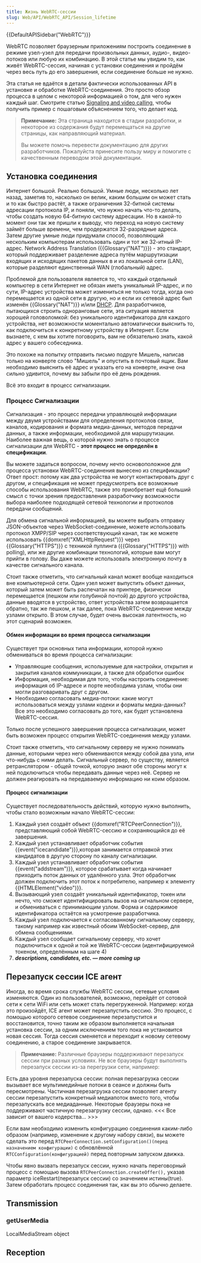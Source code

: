 ```yaml
---
title: Жизнь WebRTC-сессии
slug: Web/API/WebRTC_API/Session_lifetime
---
```


{{DefaultAPISidebar("WebRTC")}}

WebRTC позволяет браузерным приложениям построить соединение в режиме узел-узел для передачи произвольных данных, аудио-, видео-потоков или любую их комбинацию. В этой статье мы увидим то, как живёт WebRTC-сессия, начиная с установки соединения и пройдём через весь путь до его завершения, если соединение больше не нужно.

Эта статья не вдаётся в детали фактически использованных API в установке и обработке WebRTC-соединения. Это просто обзор процесса в целом с некоторой информацией о том, для чего нужен каждый шаг. Смотрите статью [Signaling and video calling](/ru/docs/Web/API/WebRTC_API/Signaling_and_video_calling), чтобы получить пример с пошаговым объяснением того, что делает код.

> **Примечание:** Эта страница находится в стадии разработки, и некоторое из содержания будут перемещаться на другие страницы, как направляющий материал.
>
> Вы можете помочь перевести документацию для других разработчиков. Пожалуйста принесите пользу миру и помогите с качественным переводом этой документации.

## Установка соединения

Интернет большой. Реально большой. Умные люди, несколько лет назад, заметив то, насколько он велик, каким большим он может стать и то как быстро растёт, а также ограничения 32-битной системы адресации протокола IP, и поняли, что нужно начать что-то делать, чтобы создать новую 64-битную систему адресации. Но в какой-то момент они так же пришли к выводу, что переход на новую систему займёт больше времени, чем продержатся 32-разрядные адреса. Затем другие умные люди придумали способ, позволяющий нескольким компьютерам использовать один и тот же 32-итный IP-адрес. Network Address Translation ({{Glossary("NAT")}}) - это стандарт, который поддерживает разделение адреса путём маршрутизации входящих и исходящих пакетов данных в и из локальной сети (LAN), которые разделяют единственный WAN (глобальный) адрес.

Проблемой для пользователя является то, что каждый отдельный компьютер в сети Интернет не обязан иметь уникальный IP-адрес, и по сути, IP-адрес устройства может измениться не только тогда, когда оно перемещается из одной сети в другую, но и если их сетевой адрес был изменён {{Glossary("NAT")}} и/или [DHCP](https://ru.wikipedia.org/wiki/DHCP). Для разработчиков, пытающихся строить одноранговые сети, эта ситуация является хорошей головоломкой: без уникального идентификатора для каждого устройства, нет возможности моментально автоматически выяснить то, как подключиться к конкретному устройству в Интернет. Если вызнаете, с кем вы хотите поговорить, вам не обязательно знать, какой адрес у вашего собеседника.

Это похоже на попытку отправить письмо подруге Мишель, написав только на конверте слово "Мишель" и опустить в почтовый ящик. Вам необходимо выяснить её адрес и указать его на конверте, иначе она сильно удивится, почему вы забыли про её день рождения.

Всё это входит в процесс сигнализации.

### Процесс Сигнализации

Сигнализация - это процесс передачи управляющей информации между двумя устройствами для определения протоколов связи, каналов, кодирования и формата медиа-данных, методов передачи данных, а также информации, необходимой для маршрутизации. Наиболее важная вещь, о которой нужно знать о процессе сигнализации для WebRTC - **этот процесс не определён в спецификации**.

Вы можете задаться вопросом, почему нечто основоположное для процесса установки WebRTC-соединения вынесено из спецификации? Ответ прост: потому как два устройства не могут контактировать друг с другом, и спецификация не может предусмотреть все возможные способы использования WebRTC, также это приобретает ещё больший смысл с точки зрения предоставления разработчику возможности выбора наиболее подходящей сетевой технологии и протоколов передачи сообщений.

Для обмена сигнальной информацией, вы можете выбрать отправку JSON-объектов через WebSocket-соединение, можете использовать протокол XMPP/SIP через соответствующий канал, так же можете использовать {{domxref("XMLHttpRequest")}} через {{Glossary("HTTPS")}} с техникой пуллинга ({{Glossary("HTTPS")}} with polling), или же другие комбинации технологий, которые вам могут прийти в голову. Вы даже можете использовать электронную почту в качестве сигнального канала.

Стоит также отметить, что сигнальный канал может вообще находиться вне компьютерной сети. Один узел может выпустить объект данных, который затем может быть распечатан на принтере, физически перемещается (пешком или голубиной почтой) до другого устройства, данные вводятся в устройство, ответ устройства затем возвращается обратно, так же пешком, и так далее, пока WebRTC-соединение между узлами открыто. В этом случае, будет очень высокая латентность, но этот сценарий возможен.

#### Обмен информации во время процесса сигнализации

Существует три основных типа информации, которой нужно обмениваться во время процесса сигнализации:

- Управляющие сообщения, используемые для настройки, открытия и закрытия каналов коммуникации, а также для обработки ошибок
- Информация, необходимая для того, чтобы настроить соединение: информация об IP-адресе и порте необходима узлам, чтобы они могли разговаривать друг с другом.
- Необходимо согласовать медиа-потоки: какие могут использоваться между узлами кодеки и форматы медиа-данных? Все это необходимо согласовать до того, как будет установлена WebRTC-сессия.

Только после успешного завершения процесса сигнализации, может быть возможен процесс открытия WebRTC-соединения между узлами.

Стоит также отметить, что сигнальному серверу не нужно понимать данные, которыми через него обмениваются между собой два узла, или что-нибудь с ними делать. Сигнальный сервер, по существу, является ретранслятором - общей точкой, которую знают обе стороны могут к ней подключиться чтобы передавать данные через неё. Сервер не должен реагировать на передаваемую информацию ни коим образом.

#### Процесс сигнализации

Существует последовательность действий, которую нужно выполнить, чтобы стало возможным начало WebRTC-сессии:

1. Каждый узел создаёт объект {{domxref("RTCPeerConnection")}}, представляющий собой WebRTC-сессию и сохраняющийся до её завершения.
2. Каждый узел устанавливает обработчик события {{event("icecandidate")}},которая занимается отправкой этих кандидатов в другую сторону по каналу сигнализации.
3. Каждый узел устанавливает обработчик события {{event("addstream")}}, которое срабатывает когда начинает приходить поток данных от удалённого узла. Этот обработчик должен подключить этот поток к потребителю, например к элементу {{HTMLElement("video")}}.
4. Вызывающий узел создаёт уникальный идентификатор, токен или нечто, что сможет идентифицировать вызов на сигнальном сервере, и обмениваться с принимающим узлом. Форма и содержимое идентификатора остаётся на усмотрение разработчика.
5. Каждый узел подключается к согласованному сигнальному серверу, такому например как известный обоим WebSocket-сервер, для обмена сообщениями.
6. Каждый узел сообщает сигнальному серверу, что хочет подключиться к одной и той же WebRTC-сессии (идентифицируемой токеном, определённым на шаге 4)
7. **_descriptions, candidates, etc. — more coming up_**

## Перезапуск сессии ICE агент

Иногда, во время срока службы WebRTC сессии, сетевые условия изменяются. Один из пользователей, возможно, перейдёт от сотовой сети к сети WiFi или сеть может стать перегруженной. Например: когда это произойдёт, ICE агент может перезапустить сессию. Это процесс, с помощью которого сетевое соединение перезапустится и восстановится, точно таким же образом выполняется начальная установка сессии, за одним исключением того пока не установится новая сессия. Тогда сессия сменяется и переходит к новому сетевому соединению, а старое соединение закрывается.

> **Примечание:** Различные браузеры поддерживают перезапуск сессии при разных условиях. Не все браузеры будут выполнять перезапуск сессии из-за перегрузки сети, например:

Есть два уровня перезапуска сессии: полная перезагрузка сессии вызывает все мультимедийные потоки в сеансе и должны быть пересмотрены. Частичная перезагрузка сессии позволяет агенту сессии перезапустить конкретный медиапоток вместо того, чтобы перезапускать все медиаданные. Некоторые браузеры пока не поддерживают частичную перезагрузку сессии, однако. <<< Все зависит от вашего кодерства... >>>

Если вам необходимо изменить конфигурацию соединения каким-либо образом (например, изменение к другому набору связи), вы можете сделать это перед `RTCPeerConnection.setConfiguration()(перед назначением конфигурации)` с обновлённой `RTCConfiguration(конфигурацией)` перед повторным запуском движка.

Чтобы явно вызвать перезапуск сессии, нужно начать переговорный процесс с помощью вызова `RTCPeerConnection.createOffer(),` указав параметр iceRestart(перезапуск сессии) со значением истины(true). Затем обработать процесс соединения так, как вы это обычно делаете.

## Transmission

### getUserMedia

LocalMediaStream object

## Reception
